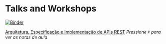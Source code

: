 # Talks and Workshops
[![Binder](http://mybinder.org/badge.svg)](http://mybinder.org:/repo/fbidu/talks-and-workshops)

[Arquitetura, Especificação e Implementação de APIs REST](http://felipevr.com/talks-and-workshops/REST%20APIs/pybr_rest_apis_vintage.html#1) *Pressione `P` para ver as notas de aula*
